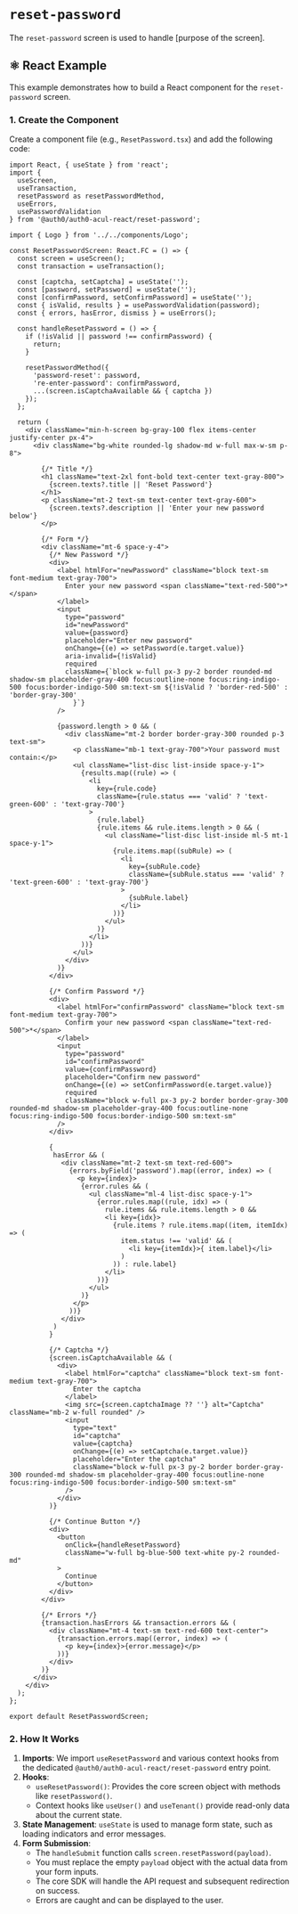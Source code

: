 # `reset-password`

The `reset-password` screen is used to handle [purpose of the screen].

## ⚛️ React Example

This example demonstrates how to build a React component for the `reset-password` screen.

### 1. Create the Component

Create a component file (e.g., `ResetPassword.tsx`) and add the following code:

```tsx
import React, { useState } from 'react';
import {
  useScreen,
  useTransaction,
  resetPassword as resetPasswordMethod,
  useErrors,
  usePasswordValidation
} from '@auth0/auth0-acul-react/reset-password';

import { Logo } from '../../components/Logo';

const ResetPasswordScreen: React.FC = () => {
  const screen = useScreen();
  const transaction = useTransaction();

  const [captcha, setCaptcha] = useState('');
  const [password, setPassword] = useState('');
  const [confirmPassword, setConfirmPassword] = useState('');
  const { isValid, results } = usePasswordValidation(password);
  const { errors, hasError, dismiss } = useErrors();

  const handleResetPassword = () => {
    if (!isValid || password !== confirmPassword) {
      return;
    }

    resetPasswordMethod({
      'password-reset': password,
      're-enter-password': confirmPassword,
      ...(screen.isCaptchaAvailable && { captcha })
    });
  };

  return (
    <div className="min-h-screen bg-gray-100 flex items-center justify-center px-4">
      <div className="bg-white rounded-lg shadow-md w-full max-w-sm p-8">

        {/* Title */}
        <h1 className="text-2xl font-bold text-center text-gray-800">
          {screen.texts?.title || 'Reset Password'}
        </h1>
        <p className="mt-2 text-sm text-center text-gray-600">
          {screen.texts?.description || 'Enter your new password below'}
        </p>

        {/* Form */}
        <div className="mt-6 space-y-4">
          {/* New Password */}
          <div>
            <label htmlFor="newPassword" className="block text-sm font-medium text-gray-700">
              Enter your new password <span className="text-red-500">*</span>
            </label>
            <input
              type="password"
              id="newPassword"
              value={password}
              placeholder="Enter new password"
              onChange={(e) => setPassword(e.target.value)}
              aria-invalid={!isValid}
              required
              className={`block w-full px-3 py-2 border rounded-md shadow-sm placeholder-gray-400 focus:outline-none focus:ring-indigo-500 focus:border-indigo-500 sm:text-sm ${!isValid ? 'border-red-500' : 'border-gray-300'
                }`}
            />

            {password.length > 0 && (
              <div className="mt-2 border border-gray-300 rounded p-3 text-sm">
                <p className="mb-1 text-gray-700">Your password must contain:</p>
                <ul className="list-disc list-inside space-y-1">
                  {results.map((rule) => (
                    <li
                      key={rule.code}
                      className={rule.status === 'valid' ? 'text-green-600' : 'text-gray-700'}
                    >
                      {rule.label}
                      {rule.items && rule.items.length > 0 && (
                        <ul className="list-disc list-inside ml-5 mt-1 space-y-1">
                          {rule.items.map((subRule) => (
                            <li
                              key={subRule.code}
                              className={subRule.status === 'valid' ? 'text-green-600' : 'text-gray-700'}
                            >
                              {subRule.label}
                            </li>
                          ))}
                        </ul>
                      )}
                    </li>
                  ))}
                </ul>
              </div>
            )}
          </div>

          {/* Confirm Password */}
          <div>
            <label htmlFor="confirmPassword" className="block text-sm font-medium text-gray-700">
              Confirm your new password <span className="text-red-500">*</span>
            </label>
            <input
              type="password"
              id="confirmPassword"
              value={confirmPassword}
              placeholder="Confirm new password"
              onChange={(e) => setConfirmPassword(e.target.value)}
              required
              className="block w-full px-3 py-2 border border-gray-300 rounded-md shadow-sm placeholder-gray-400 focus:outline-none focus:ring-indigo-500 focus:border-indigo-500 sm:text-sm"
            />
          </div>

          {
           hasError && (
             <div className="mt-2 text-sm text-red-600">
               {errors.byField('password').map((error, index) => (
                 <p key={index}>
                  {error.rules && (
                    <ul className="ml-4 list-disc space-y-1">
                      {error.rules.map((rule, idx) => (
                        rule.items && rule.items.length > 0 &&
                        <li key={idx}>
                          {rule.items ? rule.items.map((item, itemIdx) => (
                            item.status !== 'valid' && (
                              <li key={itemIdx}>{ item.label}</li>
                            )
                          )) : rule.label}
                        </li>
                      ))}
                    </ul>
                  )}
                </p>
               ))}
             </div>
           )
          }

          {/* Captcha */}
          {screen.isCaptchaAvailable && (
            <div>
              <label htmlFor="captcha" className="block text-sm font-medium text-gray-700">
                Enter the captcha
              </label>
              <img src={screen.captchaImage ?? ''} alt="Captcha" className="mb-2 w-full rounded" />
              <input
                type="text"
                id="captcha"
                value={captcha}
                onChange={(e) => setCaptcha(e.target.value)}
                placeholder="Enter the captcha"
                className="block w-full px-3 py-2 border border-gray-300 rounded-md shadow-sm placeholder-gray-400 focus:outline-none focus:ring-indigo-500 focus:border-indigo-500 sm:text-sm"
              />
            </div>
          )}

          {/* Continue Button */}
          <div>
            <button
              onClick={handleResetPassword}
              className="w-full bg-blue-500 text-white py-2 rounded-md"
            >
              Continue
            </button>
          </div>
        </div>

        {/* Errors */}
        {transaction.hasErrors && transaction.errors && (
          <div className="mt-4 text-sm text-red-600 text-center">
            {transaction.errors.map((error, index) => (
              <p key={index}>{error.message}</p>
            ))}
          </div>
        )}
      </div>
    </div>
  );
};

export default ResetPasswordScreen;
```

### 2. How It Works

1.  **Imports**: We import `useResetPassword` and various context hooks from the dedicated `@auth0/auth0-acul-react/reset-password` entry point.
2.  **Hooks**:
    *   `useResetPassword()`: Provides the core screen object with methods like `resetPassword()`.
    *   Context hooks like `useUser()` and `useTenant()` provide read-only data about the current state.
3.  **State Management**: `useState` is used to manage form state, such as loading indicators and error messages.
4.  **Form Submission**:
    *   The `handleSubmit` function calls `screen.resetPassword(payload)`.
    *   You must replace the empty `payload` object with the actual data from your form inputs.
    *   The core SDK will handle the API request and subsequent redirection on success.
    *   Errors are caught and can be displayed to the user.
